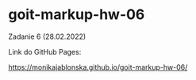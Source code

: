 # goit-markup-hw-06

Zadanie 6 (28.02.2022)

Link do GitHub Pages:

https://monikajablonska.github.io/goit-markup-hw-06/